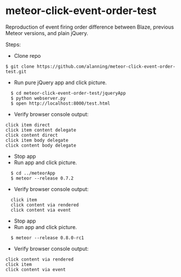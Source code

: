 meteor-click-event-order-test
=============================

Reproduction of event firing order difference between Blaze, previous Meteor versions, and plain jQuery.

Steps:

* Clone repo
```
$ git clone https://github.com/alanning/meteor-click-event-order-test.git
```

* Run pure jQuery app and click picture.
```
  $ cd meteor-click-event-order-test/jqueryApp
  $ python webserver.py
  $ open http://localhost:8000/test.html
```
* Verify browser console output:
```
click item direct
click item content delegate
click content direct
click item body delegate
click content body delegate
```
* Stop app
* Run app and click picture.
```
  $ cd ../meteorApp
  $ meteor --release 0.7.2
```
* Verify browser console output:
```
  click item
  click content via rendered
  click content via event
```
* Stop app
* Run app and click picture.
```
  $ meteor --release 0.8.0-rc1
```
* Verify browser console output:
```
click content via rendered
click item
click content via event 
```
